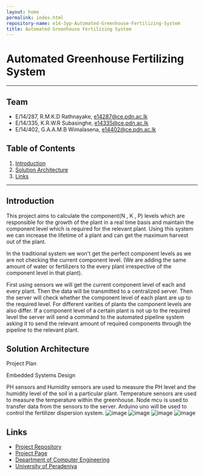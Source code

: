 ```yaml
---
layout: home
permalink: index.html
repository-name: e14-3yp-Automated-Greenhouse-Fertilizing-System
title: Automated Greenhouse Fertilizing System
---
```

# Automated Greenhouse Fertilizing System

---
## Team
-  E/14/287, R.M.K.D Rathnayake, [e14287@ce.pdn.ac.lk](mailto:e14287@ce.pdn.ac.lk)
-  E/14/335, K.R.W.R Subasinghe, [e14335@ce.pdn.ac.lk](mailto:e14335@ce.pdn.ac.lk)
-  E/14/402, G.A.A.M.B Wimalasena, [e14402@ce.pdn.ac.lk](mailto:e14402@ce.pdn.ac.lk)

## Table of Contents
1. [Introduction](#introduction)
2. [Solution Architecture](#solution-architecture )
3. [Links](#links)

---

## Introduction


This project aims to calculate the component(N , K , P) levels which are responsible for the growth of the plant in a real time basis and maintain the component level which is required for the relevant plant. Using this system we can increase the lifetime of a plant and can get the maximum harvest out of the plant.

In the traditional system we won't get the perfect component levels as we are not checking the current component level. (We are adding the same amount of water or fertilizers to the every plant irrespective of the component level in that plant).

First using sensors we will get the current component level of each and every plant. Then the data will be transmitted to a centralized server. Then the server will check whether the component level of each plant are up to the required level. For different varities of plants the component levels are also differ. If a component level of a certain plant is not up to the required level the server will send a command  to the automated pipeline system asking it to send the relevant amount of required components through the pipeline to the relevant plant.

## Solution Architecture

Project Plan

Embedded Systems Design

PH sensors and Humidity sensors are used to measure the PH level and the humidity level of the soil in a particular plant.
Temperature sensors are used to measure the temperature within the greenhouse.
Node mcu is used to transfer data from the sensors to the server.
Arduino uno will be used to control the fertilizer dispersion system.
![image](https://user-images.githubusercontent.com/73756777/120117793-87188980-c1ac-11eb-8f84-c89fdc34bdff.png)
![image](https://user-images.githubusercontent.com/73756777/120117796-8d0e6a80-c1ac-11eb-97a1-b2f8176538e8.png)
![image](https://user-images.githubusercontent.com/73756777/120117802-9bf51d00-c1ac-11eb-8716-bf7f4a424e21.png)
![image](https://user-images.githubusercontent.com/73756777/120117931-67ce2c00-c1ad-11eb-9e08-8ee3d67d944d.png)



## Links

- <a href = "https://github.com/cepdnaclk/e14-3yp-Automated-Greenhouse-Fertilizing-System" target = "_blank"> Project Repository </a>
- <a href = "https://cepdnaclk.github.io/e14-3yp-Automated-Greenhouse-Fertilizing-System/" target = "_blank">Project Page</a>
- <a href = "http://www.ce.pdn.ac.lk/" target = "_blank">Department of Computer Engineering</a>
- <a href = "https://eng.pdn.ac.lk/" target = "_blank">University of Peradeniya</a>


[//]: # (Please refer this to learn more about Markdown syntax)
[//]: # (https://github.com/adam-p/markdown-here/wiki/Markdown-Cheatsheet)
